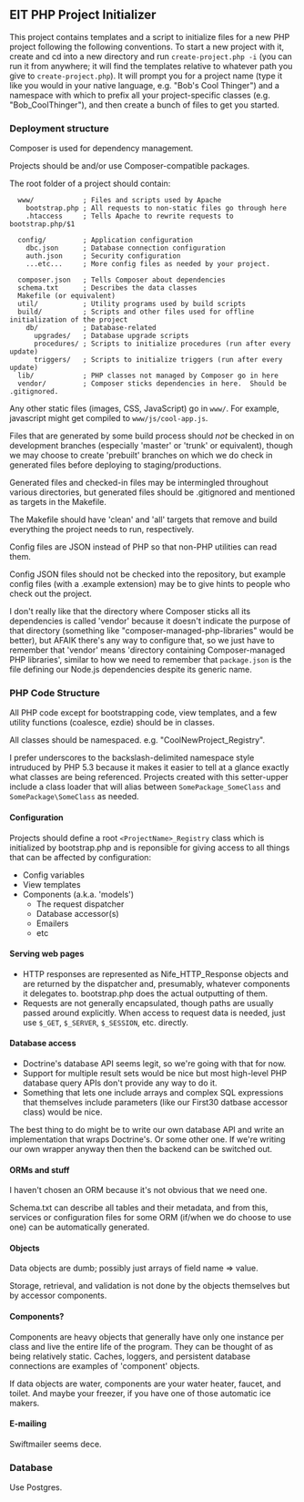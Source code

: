 ## EIT PHP Project Initializer

This project contains templates and a script to initialize files for a
new PHP project following the following conventions.  To start a new
project with it, create and cd into a new directory and run
```create-project.php -i``` (you can run it from anywhere; it will
find the templates relative to whatever path you give to
```create-project.php```).  It will prompt you for a project name
(type it like you would in your native language, e.g. "Bob's Cool
Thinger") and a namespace with which to prefix all your
project-specific classes (e.g. "Bob_CoolThinger"), and then create a
bunch of files to get you started.

### Deployment structure

Composer is used for dependency management.

Projects should be and/or use Composer-compatible packages.

The root folder of a project should contain:

```
  www/            ; Files and scripts used by Apache
    bootstrap.php ; All requests to non-static files go through here
    .htaccess     ; Tells Apache to rewrite requests to bootstrap.php/$1

  config/         ; Application configuration
    dbc.json      ; Database connection configuration
    auth.json     ; Security configuration
    ...etc...     ; More config files as needed by your project.
  
  composer.json   ; Tells Composer about dependencies
  schema.txt      ; Describes the data classes
  Makefile (or equivalent)
  util/           ; Utility programs used by build scripts
  build/          ; Scripts and other files used for offline initialization of the project
    db/           ; Database-related
      upgrades/   ; Database upgrade scripts
      procedures/ ; Scripts to initialize procedures (run after every update)
      triggers/   ; Scripts to initialize triggers (run after every update)
  lib/            ; PHP classes not managed by Composer go in here
  vendor/         ; Composer sticks dependencies in here.  Should be .gitignored.
```

Any other static files (images, CSS, JavaScript) go in ```www/```.
For example, javascript might get compiled to ```www/js/cool-app.js```.

Files that are generated by some build process should _not_ be checked
in on development branches (especially 'master' or 'trunk' or
equivalent), though we may choose to create 'prebuilt' branches on
which we do check in generated files before deploying to
staging/productions.

Generated files and checked-in files may be intermingled throughout
various directories, but generated files should be .gitignored and
mentioned as targets in the Makefile.

The Makefile should have 'clean' and 'all' targets that
remove and build everything the project needs to run, respectively.

Config files are JSON instead of PHP so that non-PHP utilities can read them.

Config JSON files should not be checked into the repository, but
example config files (with a .example extension) may be to give
hints to people who check out the project.

I don't really like that the directory where Composer sticks all its dependencies
is called 'vendor' because it doesn't indicate the purpose of that directory
(something like "composer-managed-php-libraries" would be better), but AFAIK
there's any way to configure that, so we just have to remember that 'vendor'
means 'directory containing Composer-managed PHP libraries', similar to how
we need to remember that ```package.json``` is the file defining our Node.js
dependencies despite its generic name.

### PHP Code Structure

All PHP code except for bootstrapping code, view templates, and a few utility
functions (coalesce, ezdie) should be in classes.

All classes should be namespaced.  e.g. "CoolNewProject_Registry".

I prefer underscores to the backslash-delimited namespace style
intruduced by PHP 5.3 because it makes it easier to tell at a glance
exactly what classes are being referenced.  Projects created with this
setter-upper include a class loader that will alias between
```SomePackage_SomeClass``` and ```SomePackage\SomeClass``` as
needed.

#### Configuration

Projects should define a root ```<ProjectName>_Registry``` class which is initialized by
bootstrap.php and is reponsible for giving access to all things that can be
affected by configuration:

- Config variables
- View templates
- Components (a.k.a. 'models')
  - The request dispatcher
  - Database accessor(s)
  - Emailers
  - etc

#### Serving web pages

- HTTP responses are represented as Nife_HTTP_Response objects and are
  returned by the dispatcher and, presumably, whatever components
  it delegates to.  bootstrap.php does the actual outputting of them.
- Requests are not generally encapsulated, though paths are usually
  passed around explicitly.  When access to request data is needed,
  just use ```$_GET```, ```$_SERVER```, ```$_SESSION```, etc. directly.

#### Database access

- Doctrine's database API seems legit, so we're going with that for now.
- Support for multiple result sets would be nice but most high-level
  PHP database query APIs don't provide any way to do it.
- Something that lets one include arrays and complex SQL expressions that
  themselves include parameters (like our First30 datbase accessor class)
  would be nice.

The best thing to do might be to write our own database API
and write an implementation that wraps Doctrine's.  Or some other one.
If we're writing our own wrapper anyway then then the backend can be switched out.

#### ORMs and stuff

I haven't chosen an ORM because it's not obvious that we need one.

Schema.txt can describe all tables and their metadata,
and from this, services or configuration files for some ORM (if/when
we do choose to use one) can be automatically generated.

#### Objects

Data objects are dumb; possibly just arrays of field name => value.

Storage, retrieval, and validation is not done by the objects themselves
but by accessor components.

#### Components?

Components are heavy objects that generally have only one instance per
class and live the entire life of the program.  They can be thought of
as being relatively static.  Caches, loggers, and persistent database
connections are examples of 'component' objects.

If data objects are water, components are your water heater, faucet,
and toilet.  And maybe your freezer, if you have one of those
automatic ice makers.

#### E-mailing

Swiftmailer seems dece.

### Database

Use Postgres.
